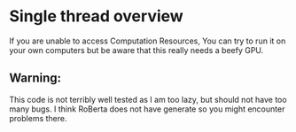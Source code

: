 # Single thread overview
If you are unable to access Computation Resources, You can try to run it on your own computers but be aware that this really needs a beefy GPU.

## Warning: 
This code is not terribly well tested as I am too lazy, but should not have too many bugs. I think RoBerta does not have generate so you might encounter problems there.